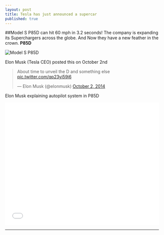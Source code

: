 ```yaml
---
layout: post
title: Tesla has just announced a supercar
published: true
---
```


##Model S P85D can hit 60 mph in 3.2 seconds!
The company is expanding its Superchargers across the globe. And Now they have a new feather in the crown. <b>P85D</b> 


![Model S P85D](https://lh3.googleusercontent.com/-zSlWuXVx_bw/VDeChBe-VoI/AAAAAAAAAF0/P32Uj3Hs2ZM/w731-h548-no/tesla.jpg)

Elon Musk (Tesla CEO) posted this on October 2nd


<blockquote class="twitter-tweet" lang="en"><p>About time to unveil the D and something else <a href="http://t.co/qp23yi59i6">pic.twitter.com/qp23yi59i6</a></p>&mdash; Elon Musk (@elonmusk) <a href="https://twitter.com/elonmusk/status/517486950589014016">October 2, 2014</a></blockquote>
<script async src="//platform.twitter.com/widgets.js" charset="utf-8"></script>




Elon Musk explaining autopilot system in P85D


<iframe width="100%" height="400" src="//www.youtube.com/embed/dXMoL2CUjLU" frameborder="0" allowfullscreen></iframe>

--------------------------